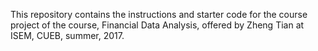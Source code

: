 This repository contains the instructions and starter code for the course project of the course, Financial Data Analysis, offered by Zheng Tian at ISEM, CUEB, summer, 2017.  
